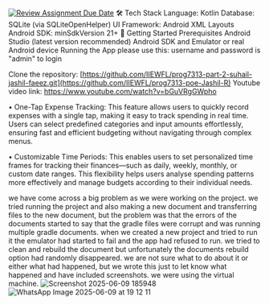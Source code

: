 [![Review Assignment Due Date](https://classroom.github.com/assets/deadline-readme-button-22041afd0340ce965d47ae6ef1cefeee28c7c493a6346c4f15d667ab976d596c.svg)](https://classroom.github.com/a/aSRv2oPk)
🛠️ Tech Stack
Language: Kotlin
Database: SQLite (via SQLiteOpenHelper)
UI Framework: Android XML Layouts
Android SDK: minSdkVersion 21+
🚀 Getting Started
Prerequisites
Android Studio (latest version recommended)
Android SDK and Emulator or real Android device
Running the App
please use this: username and password is "admin" to login

Clone the repository:
[https://github.com/IIEWFL/prog7313-part-2-suhail-jashil-faeez.git](https://github.com/IIEWFL/prog7313-poe-Jashil-R)
Youtube video link: https://www.youtube.com/watch?v=bGuVRgGWpho 

• One-Tap Expense Tracking:
This feature allows users to quickly record expenses with a single tap, making it easy to track spending in real time. Users can select predefined categories and input amounts effortlessly, ensuring fast and efficient budgeting without navigating through complex menus.

• Customizable Time Periods:
This enables users to set personalized time frames for tracking their finances—such as daily, weekly, monthly, or custom date ranges. This flexibility helps users analyse spending patterns more effectively and manage budgets according to their individual needs.

we have come across a big problem as we were working on the project. we tried running the project and also making a new document and transferring files to the new document, but the problem was that the errors of the documents started to say that the gradle files were corrupt and was running multiple gradle documents. when we created a new project and tried to run it the emulator had started to fail and the app had refused to run. we tried to clean and rebuild the document but unfortunately the documents rebuild option had randomly disappeared.  we are not sure what to do about it or either what had happened, but we wrote this just to let know what happened and have included screenshots. we were using the virtual machine.
![Screenshot 2025-06-09 185948](https://github.com/user-attachments/assets/66d58de9-e6d6-4eb6-91dd-802770f67393)
![WhatsApp Image 2025-06-09 at 19 12 11](https://github.com/user-attachments/assets/2f3d4071-5145-456e-b4f6-04492d78ea91)
